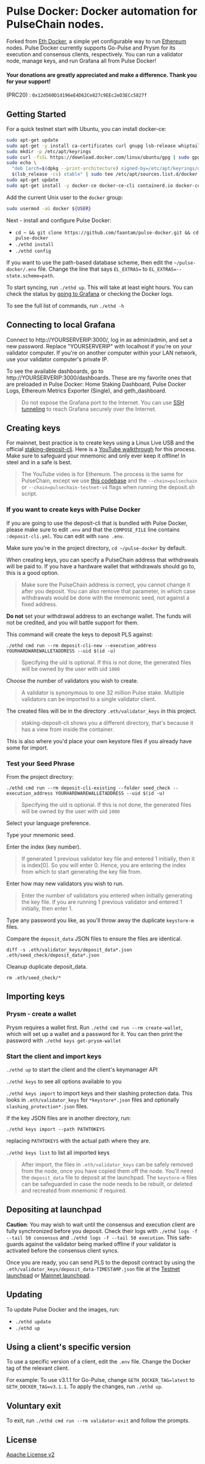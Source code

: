 # Pulse Docker: Docker automation for PulseChain nodes.

Forked from [Eth Docker](https://github.com/eth-educators/eth-docker), a simple yet configurable way to run [Ethereum](https://ethereum.org/roadmap/) nodes. Pulse Docker currently supports Go-Pulse and Prysm for its execution and consensus clients, respectively. You can run a validator node, manage keys, and run Grafana all from Pulse Docker!

####  Your donations are greatly appreciated and make a difference. Thank you for your support!

(PRC20) : `0x12d560D1d196eE4D62Ce827c9EEc2eD3ECc5827f`

## Getting Started

For a quick testnet start with Ubuntu, you can install docker-ce:

```bash
sudo apt-get update
sudo apt-get -y install ca-certificates curl gnupg lsb-release whiptail
sudo mkdir -p /etc/apt/keyrings
sudo curl -fsSL https://download.docker.com/linux/ubuntu/gpg | sudo gpg --dearmor -o /etc/apt/keyrings/docker.gpg
sudo echo \
  "deb [arch=$(dpkg --print-architecture) signed-by=/etc/apt/keyrings/docker.gpg] https://download.docker.com/linux/ubuntu \
  $(lsb_release -cs) stable" | sudo tee /etc/apt/sources.list.d/docker.list > /dev/null
sudo apt-get update
sudo apt-get install -y docker-ce docker-ce-cli containerd.io docker-compose-plugin
```

Add the current Unix user to the `docker` group:

```bash
sudo usermod -aG docker ${USER}
```

Next - install and configure Pulse Docker:
* `cd ~ && git clone https://github.com/faantam/pulse-docker.git && cd pulse-docker`
* `./ethd install`
* `./ethd config`

If you want to use the path-based database scheme, then edit the `~/pulse-docker/.env` file. Change the line that says `EL_EXTRAS=` to `EL_EXTRAS=--state.scheme=path`.

To start syncing, run `./ethd up`. This will take at least eight hours. You can check the status by [going to Grafana](https://github.com/faantam/pulse-docker/tree/main?tab=readme-ov-file#connecting-to-local-grafana) or checking the Docker logs.

To see the full list of commands, run `./ethd -h`

## Connecting to local Grafana

Connect to http://YOURSERVERIP:3000/, log in as admin/admin, and set a new password. Replace "YOURSERVERIP" with localhost if you're on your validator computer. If you're on another computer within your LAN network, use your validator computer's private IP.

To see the available dashboards, go to http://YOURSERVERIP:3000/dashboards. These are my favorite ones that are preloaded in Pulse Docker: Home Staking Dashboard, Pulse Docker Logs, Ethereum Metrics Exporter (Single), and geth_dashboard.

> Do not expose the Grafana port to the Internet. You can use [SSH tunneling](https://www.howtogeek.com/168145/how-to-use-ssh-tunneling/)
> to reach Grafana securely over the Internet.

## Creating keys

For mainnet, best practice is to create keys using a Linux Live USB and the official [staking-deposit-cli](https://gitlab.com/pulsechaincom/staking-deposit-cli). Here is a [YouTube walkthrough](https://www.youtube.com/watch?v=oDELXYNSS5w) for this process. Make sure to safeguard your mnemonic and only ever keep it offline! In steel and in a safe is best.

> The YouTube video is for Ethereum. The process is the same for PulseChain, except we use [this codebase](https://gitlab.com/pulsechaincom/staking-deposit-cli) and the `--chain=pulsechain` or `--chain=pulsechain-testnet-v4` flags when running the deposit.sh script.

### If you want to create keys with Pulse Docker

If you are going to use the deposit-cli that is bundled with Pulse Docker, please make sure to edit `.env` and that the `COMPOSE_FILE` line contains `:deposit-cli.yml`. You can edit with `nano .env`.

Make sure you're in the project directory, `cd ~/pulse-docker` by default.

When creating keys, you can specify a PulseChain address that withdrawals will be paid to. If you have a hardware wallet that withdrawals should go to, this is a good option.
> Make sure the PulseChain address is correct, you cannot change it after you deposit. You can also remove that parameter, in which  case withdrawals would be done with the mnemonic seed, not against a fixed address.

**Do not** set your withdrawal address to an exchange wallet. The funds will not
be credited, and you will battle support for them.

This command will create the keys to deposit PLS against:

`./ethd cmd run --rm deposit-cli-new --execution_address YOURHARDWAREWALLETADDRESS --uid $(id -u)`
> Specifying the uid is optional. If this is not done, the generated files will be owned by the user with uid `1000`

Choose the number of validators you wish to create.
> A validator is synonymous to one 32 million Pulse stake. Multiple validators can be imported to a single validator client.

The created files will be in the directory `.eth/validator_keys` in this project.
> staking-deposit-cli shows you a different directory, that's because it has a view from inside the container.
 
This is also where you'd place your own keystore files if you already have some for import.

### Test your Seed Phrase

From the project directory:

```
./ethd cmd run --rm deposit-cli-existing --folder seed_check --execution_address YOURHARDWAREWALLETADDRESS --uid $(id -u)
```
> Specifying the uid is optional. If this is not done, the generated files will be owned by the user with uid `1000`

Select your language preference.

Type your mnemonic seed.

Enter the index (key number). 
> If generated 1 previous validator key file and entered 1 initially, then it is index[0]. So you will enter 0. Hence, you are entering the index from which to start generating the key file from.

Enter how may new validators you wish to run.
> Enter the number of validators you entered when initially generating the key file.
> If you are running 1 previous validator and entered 1 initially, then enter 1.

Type any password you like, as you'll throw away the duplicate `keystore-m` files.

Compare the `deposit_data` JSON files to ensure the files are identical.
```
diff -s .eth/validator_keys/deposit_data*.json .eth/seed_check/deposit_data*.json
```

Cleanup duplicate deposit_data.
```
rm .eth/seed_check/*
```

## Importing keys

### Prysm - create a wallet

Prysm requires a wallet first. Run `./ethd cmd run --rm create-wallet`, which will set up a wallet and a password for it. You can then print the password with `./ethd keys get-prysm-wallet`

### Start the client and import keys

`./ethd up` to start the client and the client's keymanager API

`./ethd keys` to see all options available to you

`./ethd keys import` to import keys and their slashing protection data. This looks in `.eth/validator_keys` for `*keystore*.json` files and optionally `slashing_protection*.json` files.

If the key JSON files are in another directory, run:

`./ethd keys import --path PATHTOKEYS`

replacing `PATHTOKEYS` with the actual path where they are.

`./ethd keys list` to list all imported keys

> After import, the files in `.eth/validator_keys` can be safely removed from the node,
> once you have copied them off the node. You'll need the `deposit_data` file to
> deposit at the launchpad. The `keystore-m` files can be safeguarded in case
> the node needs to be rebuilt, or deleted and recreated from mnemonic if required.

## Depositing at launchpad

**Caution**: You may wish to wait until the consensus and execution client are fully synchronized before you deposit. Check their logs with `./ethd logs -f --tail 50 consensus` and `./ethd logs -f --tail 50 execution`. This safe-guards against the validator being marked offline if your validator is activated before the consensus client syncs.

Once you are ready, you can send PLS to the deposit contract by using
the `.eth/validator_keys/deposit_data-TIMESTAMP.json` file at the [Testnet launchpad](https://launchpad.v4.testnet.pulsechain.com/en/)
or [Mainnet launchpad](https://launchpad.pulsechain.com/).

## Updating

To update Pulse Docker and the images, run:
* `./ethd update`
* `./ethd up`

## Using a client's specific version

To use a specific version of a client, edit the `.env` file. Change the Docker tag of the relevant client.

For example: To use v3.1.1 for Go-Pulse, change `GETH_DOCKER_TAG=latest` to `GETH_DOCKER_TAG=v3.1.1`. To apply the changes, run `./ethd up`.

## Voluntary exit

To exit, run `./ethd cmd run --rm validator-exit` and follow the prompts.

## License

[Apache License v2](https://github.com/faantam/pulse-docker/blob/main/LICENSE)
